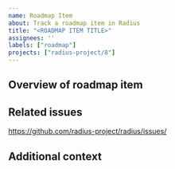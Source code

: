 ```yaml
---
name: Roadmap Item
about: Track a roadmap item in Radius
title: "<ROADMAP ITEM TITLE>"
assignees: ''
labels: ["roadmap"]
projects: ["radius-project/8"]
---
```


## Overview of roadmap item

<!--Provide a brief overview and description-->

## Related issues

<!--Link any related GitHub issues here-->
https://github.com/radius-project/radius/issues/

## Additional context

<!--Add any other context about the roadmap item here-->
